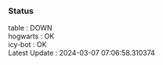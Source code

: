 ### Status


table : DOWN  
hogwarts : OK  
icy-bot : OK  
Latest Update : 2024-03-07 07:06:58.310374
